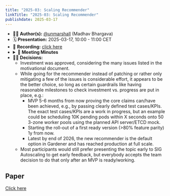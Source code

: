 ```yaml
---
title: "2025-03: Scaling Recommender"
linkTitle: "2025-03: Scaling Recommender"
publishdate: 2025-03-17
---
```


- ✍🏻 **Author(s):** [@unmarshall](https://github.com/unmarshall) (Madhav Bhargava)
- 🗓️ **Presentation:** 2025-03-17, 10:00 - 11:00 CET
- 🎥 **Recording:** [click here](https://youtu.be/u4-fWwKITuM)
- <details closed><summary>📝 <b>Meeting Minutes</b></summary>
  - Madhav (and Tarun on CA inefficiencies) presented the recommender proposal.
  - Questions were raised about what issues could realistically be changed upstream (if the committers would approve) and what cannot be changed (fundamental issues).
  - One fundamental issue is that CA looks only at one node group at a time and therefore only considers filtering, never scoring (there is nothing to score since only nodes in one node group are analyzed). Consequently, all follow-up issues cannot be addressed either, like zone imbalance or sub-optimal recommendations.
  - The concern was raised that while the recommender is being developed, the community will progress and implement, e.g., resource reservations. However, feedback is not all positive/this proposal is critised to not solve the complex requirements for modern GPU workloads and pod-(gang-)scheduling. Also, because the suggested recommender will directly leverage the kube-scheduler, there will be reduced (sometimes no) need to duplicate this kind of logic in the recommender – for this feature or new upcoming features.
  - The concern was raised that virtualizing the API server and ETCD may require significant effort and whether we can contribute upstream changes to the kube-scheduler so that it returns recommendations instead. However, it seems unlikely to achieve that because it would complicate the kube-scheduler further (mixing in recommendations), make available the machine options to pick from (today, it only knows of/looks at existing nodes), and break the one-pod-at-a-time scheduling principle it follows today (CA and the recommender need to look at all pending pods to make a sensible recommendation). Furthermore, virtualizing the API server and ETCD is probably not much work (as seen in the PoC) because we need to implement “only” the kube-scheduler required API surface and hold the data in memory. CA went another way, but in the end, the data is held also there in memory.
  - The proposal was made to present the scaling recommender in SIG Auto-Scaling to get feedback on whether the proposal makes sense, independent of whether anyone but us wants to implement it.
  </details>
- 👨‍⚖️ **Decisions:**
  - Investment was approved, considering the many issues listed in the motivational document.
  - While going for the recommender instead of patching or rather only mitigating a few of the issues is considerable effort, it appears to be the better choice, so long as certain guardrails like having reasonable milestones to check investment vs. progress are put in place, e.g.:
    - MVP 5-6 months from now proving the core claims can/have been achieved, e.g., by passing clearly defined test cases/KPIs. The exact test cases/KPIs are a work in progress, but an example could be scheduling 10K pending pods within X seconds onto 50 3-zone worker pools using the planned API server/ETCD mock.
    - Starting the roll-out of a first ready version (>80% feature parity) 1y from now.
    - Latest by end of 2026, the new recommender is the default option in Gardener and has reached production at full scale.
  - Most participants would still prefer presenting the topic early to SIG Autoscaling to get early feedback, but everybody accepts the team decision to do that only after an MVP is ready/working.


## Paper

[Click here](https://github.com/gardener/scaling-recommender/blob/main/docs/motivation.md)
